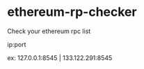 # ethereum-rp-checker
Check your ethereum rpc list 

ip:port

ex: 127.0.0.1:8545 | 133.122.291:8545
